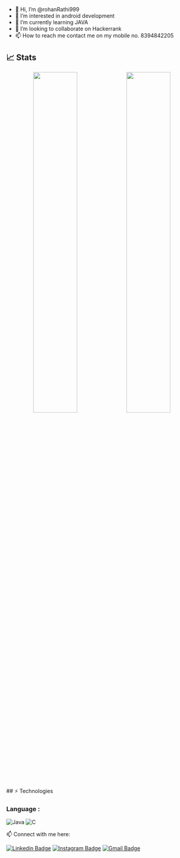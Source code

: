 - 👋 Hi, I’m @rohanRathi999
- 👀 I’m interested in android development
- 🌱 I’m currently learning JAVA
- 💞️ I’m looking to collaborate on Hackerrank
- 📫 How to reach me contact me on my mobile no. 8394842205

## 📈 Stats
<p align="center">
	
  <img width="48%" src="https://github-readme-stats.vercel.app/api?username=rohanRathi999&show_icons=true&theme=tokyonight" />
  <img width="48%" src="https://github-readme-streak-stats.herokuapp.com/?user=rohanRathi999&theme=tokyonight" />
</p> 
## ⚡ Technologies

### Language :
![Java](https://img.shields.io/badge/-Java-E34A86?style=flat-square&logo=Java)
![C](https://img.shields.io/badge/-C-007ACC?style=flat-square&logo=c)



 📫 Connect with me here:
 
[![Linkedin Badge](https://img.shields.io/badge/-Rohanrathi-blue?style=flat-square&logo=Linkedin&logoColor=white&link=https:https://www.linkedin.com/in/rohan-rathi-a19764205/)](https://www.linkedin.com/in/rohan-rathi-a19764205/)
[![Instagram Badge](https://img.shields.io/badge/-Rohan-purple?style=flat-square&logo=instagram&logoColor=white&link=https:https://www.instagram.com/rohan___rathi/)](https://www.instagram.com/rohan___rathi/)
[![Gmail Badge](https://img.shields.io/badge/-rohan.2125csme1020@kiet.edu-c14438?style=flat-square&logo=Gmail&logoColor=white&link=mailto:devanshu.2125csme@kiet.edu)](mailto:devanshu2125.csme@kiet.edu)



<!---
rohanRathi999/rohanRathi999 is a ✨ special ✨ repository because its `README.md` (this file) appears on your GitHub profile.
You can click the Preview link to take a look at your changes.
--->
